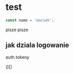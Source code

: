# test

```js
const name = 'maciek';
```



pisze pisze


## jak dziala logowanie

auth
tokeny


()[]
